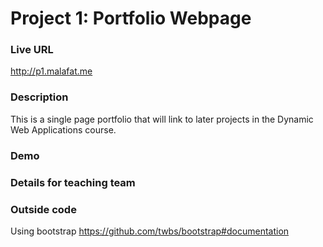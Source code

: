 # Project 1: Portfolio Webpage

### Live URL
<http://p1.malafat.me>

### Description
This is a single page portfolio that will link to later projects in the Dynamic Web Applications course.

### Demo

### Details for teaching team

### Outside code
Using bootstrap 
https://github.com/twbs/bootstrap#documentation
